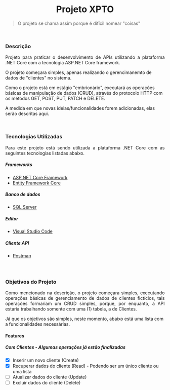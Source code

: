 



<h1 align="center">Projeto XPTO</h1>

<blockquote>O projeto se chama assim porque é difícil nomear "coisas"</blockquote>

<br>
<h3>Descrição</h3>

<p align="justify">
Projeto para praticar o desenvolvimento de APIs utilizando a plataforma .NET Core com a tecnologia ASP.NET Core framework.

O projeto começara simples, apenas realizando o gerencimanemto de dados de "clientes" no sistema.

Como o projeto está em estágio "embrionário", executará as operações básicas de manipulação de dados (CRUD), através do protocolo HTTP com os métodos GET, POST, PUT, PATCH e DELETE.

A medida em que novas ideias/funcionalidades forem adicionadas, elas serão descritas aqui.
</p>

<br>
<h3>Tecnologias Utilizadas</h3>

<p align="justify">
Para este projeto está sendo utilizada a plataforma .NET Core com as seguintes tecnologias listadas abaixo.

<br>
<h5>Frameworks</h5>

- [ASP.NET Core Framework](https://docs.microsoft.com/pt-br/aspnet/core/?view=aspnetcore-3.1)
- [Entity Framework Core](https://docs.microsoft.com/pt-br/ef/core/)

<h5>Banco de dados</h5>

- [SQL Server](https://www.microsoft.com/pt-br/sql-server/sql-server-downloads)

<h5>Editor</h5>

- [Visual Studio Code](https://code.visualstudio.com/)

<h5>Cliente API</h5>

- [Postman](https://www.postman.com/)

<h5></h5>
</p>

<br>
<h3>Objetivos do Projeto</h3>

<p align="justify">
Como mencionado na descrição, o projeto começara simples, executando operações básicas de gerenciamento de dados de clientes fictícios, tais operações formariam um CRUD simples, porque, por enquanto, a API estaria trabalhando somente com uma (1) tabela, a de Clientes.
</p>

<p>
Já que os objetivos são simples, neste momento, abaixo está uma lista com a funcionalidades necessárias.
</p>

#### Features

##### Com Clientes - Algumas operações já estão finalizadas

- [X] Inserir um novo cliente (Create) <br>
- [X] Recuperar dados do cliente (Read) - Podendo ser um único cliente ou uma lista <br>
- [ ] Atualizar dados do cliente (Update) <br>
- [ ] Excluir dados do cliente (Delete) <br>

